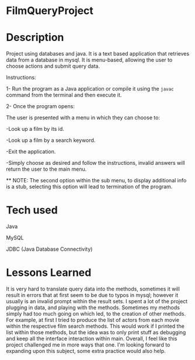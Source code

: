 # FilmQueryProject

# Description
Project using databases and java. It is a text based application that retrieves data from a database in mysql. It is menu-based, allowing the user to choose actions and submit query data.

Instructions: 

1- Run the program as a Java application or compile it using the `javac`  command from the terminal and then execute it. 

2- Once the program opens:

The user is presented with a menu in which they can choose to:

-Look up a film by its id.

-Look up a film by a search keyword.

-Exit the application.

-Simply choose as desired and follow the instructions, invalid answers will return the user to the main menu. 


** NOTE: The second option within the sub menu, to display additional info is a stub, selecting this option will lead to termination of the program. 

# Tech used
Java

MySQL

JDBC (Java Database Connectivity)

# Lessons Learned

It is very hard to translate query data into the methods, sometimes it will result in errors that at first seem to be due to typos in mysql; however it usually is an invalid prompt within the result sets. 
I spent a lot of the project plugging in data, and playing with the methods. Sometimes my methods simply had too much going on which led, to the creation of other methods. For example, at first I tried to produce the list of actors from each movie within the respective film search methods. This would work if I printed the list within those methods, but the idea was to only print stuff as debugging and keep all the interface interaction within main. 
Overall, I feel like this project challenged me in more ways that one. I'm looking forward to expanding upon this subject, some extra practice would also help.